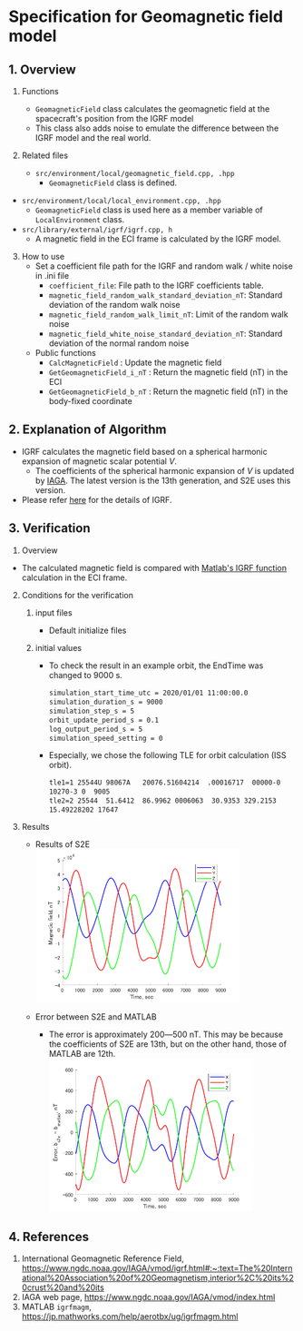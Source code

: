# Specification for Geomagnetic field model

## 1.  Overview
1. Functions 
   + `GeomagneticField` class calculates the geomagnetic field at the spacecraft's position from the IGRF model
   + This class also adds noise to emulate the difference between the IGRF model and the real world.

2. Related files
   + `src/environment/local/geomagnetic_field.cpp, .hpp`
     + `GeomagneticField` class is defined.
  + `src/environment/local/local_environment.cpp, .hpp`
     + `GeomagneticField` class is used here as a member variable of `LocalEnvironment` class.
   + `src/library/external/igrf/igrf.cpp, h`
     + A magnetic field in the ECI frame is calculated by the IGRF model.

3. How to use
   + Set a coefficient file path for the IGRF and random walk / white noise in .ini file
     - `coefficient_file`: File path to the IGRF coefficients table.
     - `magnetic_field_random_walk_standard_deviation_nT`: Standard deviation of the random walk noise
     - `magnetic_field_random_walk_limit_nT`: Limit of the random walk noise
     - `magnetic_field_white_noise_standard_deviation_nT`: Standard deviation of the normal random noise
   + Public functions
     + `CalcMagneticField`  : Update the magnetic field
     + `GetGeomagneticField_i_nT` : Return the magnetic field (nT) in the ECI 
     + `GetGeomagneticField_b_nT` : Return the magnetic field (nT) in the body-fixed coordinate


## 2. Explanation of Algorithm
+ IGRF calculates the magnetic field based on a spherical harmonic expansion of magnetic scalar potential $V$.
  + The coefficients of the spherical harmonic expansion of $V$ is updated by [IAGA](https://www.ngdc.noaa.gov/IAGA/vmod/index.html). The latest version is the 13th generation, and S2E uses this version.
+ Please refer [here](https://www.ngdc.noaa.gov/IAGA/vmod/igrf.html#:~:text=The%20International%20Association%20of%20Geomagnetism,interior%2C%20its%20crust%20and%20its) for the details of IGRF.

## 3. Verification
1. Overview
  + The  calculated magnetic field is compared with [Matlab's IGRF function](https://jp.mathworks.com/help/aerotbx/ug/igrfmagm.html) calculation in the ECI frame.

2. Conditions for the verification
   1. input files
      - Default initialize files

   2. initial values
      - To check the result in an example orbit, the EndTime was changed to 9000 s.
        ```
        simulation_start_time_utc = 2020/01/01 11:00:00.0
        simulation_duration_s = 9000
        simulation_step_s = 5
        orbit_update_period_s = 0.1
        log_output_period_s = 5
        simulation_speed_setting = 0
        ```
      - Especially, we chose the following TLE for orbit calculation (ISS orbit).
        ```
        tle1=1 25544U 98067A   20076.51604214  .00016717  00000-0  10270-3 0  9005
        tle2=2 25544  51.6412  86.9962 0006063  30.9353 329.2153 15.49228202 17647
        ```

3. Results
   + Results of S2E  
     <img src="./figs/Result_IGRF_S2E.png"  width="360" />

   + Error between S2E and MATLAB
     + The error is approximately 200―500 nT. This may be because the coefficients of S2E are 13th, but on the other hand, those of MATLAB are 12th. 
        <img src="./figs/Error_IGRF_S2E_MATLAB.png"  width="360" />

## 4. References
1. International Geomagnetic Reference Field, https://www.ngdc.noaa.gov/IAGA/vmod/igrf.html#:~:text=The%20International%20Association%20of%20Geomagnetism,interior%2C%20its%20crust%20and%20its
2. IAGA web page, https://www.ngdc.noaa.gov/IAGA/vmod/index.html
3. MATLAB `igrfmagm`, https://jp.mathworks.com/help/aerotbx/ug/igrfmagm.html
